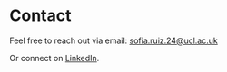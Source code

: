 # Contact

Feel free to reach out via email: sofia.ruiz.24@ucl.ac.uk

Or connect on [LinkedIn](https://www.linkedin.com/in/sofiaheldr/).
